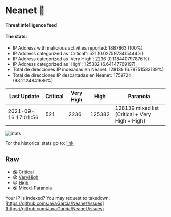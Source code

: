 # Neanet :hocho:
#### Threat intelligence feed
#### The stats:

- IP Address with malicious activities reported: 1887863 (100%)
- IP Address categorized as 'Critical':  521 (0.0275973415444%)
- IP Address categorized as 'Very High':  2236 (0.118440797876%)
- IP Address categorized as 'High':  125382 (6.64147769197)
- Total de direcciones IP indexadas en Neanet:  128139 (6.78751583139%)
- Total de direcciones IP descartadas en Neanet:  1759724 (93.2124841686%)

| Last Update | Critical | Very High | High | Paranoia |
| --- | --- | --- | --- | --- |
| 2021-09-16 17:01:56 | 521 | 2236 | 125382 | 128139 mixed list (Critical + Very High + High)|

![Stats](https://docs.google.com/spreadsheets/d/e/2PACX-1vSnaNMIXVabIpDJjufMlzH7poXnshF3mgd8Is1g9ytUEzVsP5my4Trn8f-xkoLLQ38xpL3HtmUexLo6/pubchart?oid=501124687&format=image)

For the historical stats go to: [link](/stats.csv)
## Raw
- :scream: [Critical](https://raw.githubusercontent.com/JavaGarcia/Neanet/master/blacklists/neanet_critical.txt)
- :fearful: [VeryHigh](https://raw.githubusercontent.com/JavaGarcia/Neanet/master/blacklists/neanet_veryHigh.txtt)
- :frowning: [High](https://raw.githubusercontent.com/JavaGarcia/Neanet/master/blacklists/neanet_high.txt)
- :dizzy_face: [Mixed-Paranoia](https://raw.githubusercontent.com/JavaGarcia/Neanet/master/blacklists/neanet_all.txt)


Your IP is indexed? You may request to takedown. [https://github.com/JavaGarcia/Neanet/issues](https://github.com/JavaGarcia/Neanet/issues)







































































































































































































































































































































































































































































































































































































































































































































































































































































































































































































































































































































































































































































































































































































































































































































































































































































































































































































































































































































































































































































































































































































































































































































































































































































































































































































































































































































































































































































































































































































































































































































































































































































































































































































































































































































































































































































































































































































































































































































































































































































































































































































































































































































































































































































































































































































































































































































































































































































































































































































































































































































































































































































































































































































































































































































































































































































































































































































































































































































































































































































































































































































































































































































































































































































































































































































































































































































































































































































































































































































































































































































































































































































































































































































































































































































































































































































































































































































































































































































































































































































































































































































































































































































































































































































































































































































































































































































































































































































































































































































